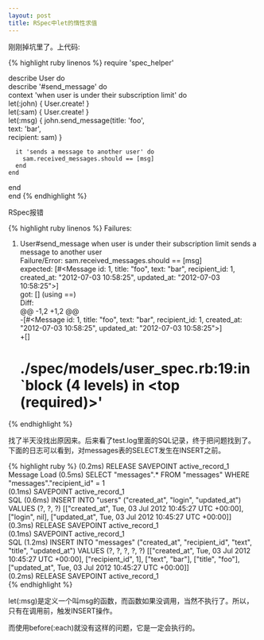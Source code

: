 ```yaml
---
layout: post
title: RSpec中let的惰性求值
---
```

刚刚掉坑里了。上代码:

{% highlight ruby linenos %}
require 'spec_helper'  
  
describe User do  
  describe '#send_message' do  
    context 'when user is under their subscription limit' do  
      let(:john) { User.create! }  
      let(:sam) { User.create! }  
      let(:msg) { john.send_message(title: 'foo',  
                    text: 'bar',  
                    recipient: sam) }  
  
      it 'sends a message to another user' do  
        sam.received_messages.should == [msg]  
      end  
    end  
  end  
end
{% endhighlight %}

RSpec报错

{% highlight ruby linenos %}
Failures:  
  
  1) User#send_message when user is under their subscription limit sends a message to another user  
     Failure/Error: sam.received_messages.should == [msg]  
       expected: [#<Message id: 1, title: "foo", text: "bar", recipient_id: 1, created_at: "2012-07-03 10:58:25", updated_at: "2012-07-03 10:58:25">]  
            got: [] (using ==)  
       Diff:  
       @@ -1,2 +1,2 @@  
       -[#<Message id: 1, title: "foo", text: "bar", recipient_id: 1, created_at: "2012-07-03 10:58:25", updated_at: "2012-07-03 10:58:25">]  
       +[]  
     # ./spec/models/user_spec.rb:19:in `block (4 levels) in <top (required)>'  
{% endhighlight %}

找了半天没找出原因来。后来看了test.log里面的SQL记录，终于把问题找到了。下面的日志可以看到，对messages表的SELECT发生在INSERT之前。

{% highlight ruby %}
 (0.2ms)  RELEASE SAVEPOINT active_record_1  
Message Load (0.5ms)  SELECT "messages".* FROM "messages" WHERE "messages"."recipient_id" = 1  
 (0.1ms)  SAVEPOINT active_record_1  
SQL (0.6ms)  INSERT INTO "users" ("created_at", "login", "updated_at") VALUES (?, ?, ?)  [["created_at", Tue, 03 Jul 2012 10:45:27 UTC +00:00], ["login", nil], ["updated_at", Tue, 03 Jul 2012 10:45:27 UTC +00:00]]  
 (0.3ms)  RELEASE SAVEPOINT active_record_1  
 (0.1ms)  SAVEPOINT active_record_1  
SQL (1.2ms)  INSERT INTO "messages" ("created_at", "recipient_id", "text", "title", "updated_at") VALUES (?, ?, ?, ?, ?)  [["created_at", Tue, 03 Jul 2012 10:45:27 UTC +00:00], ["recipient_id", 1], ["text", "bar"], ["title", "foo"], ["updated_at", Tue, 03 Jul 2012 10:45:27 UTC +00:00]]  
 (0.2ms)  RELEASE SAVEPOINT active_record_1  
{% endhighlight %}

let(:msg)是定义一个叫msg的函数，而函数如果没调用，当然不执行了。所以，只有在调用前，触发INSERT操作。

而使用before(:each)就没有这样的问题，它是一定会执行的。
